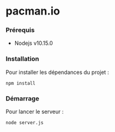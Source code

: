 # pacman.io

### Prérequis
 * Nodejs v10.15.0

### Installation
Pour installer les dépendances du projet :

    npm install

### Démarrage
Pour lancer le serveur :

    node server.js
